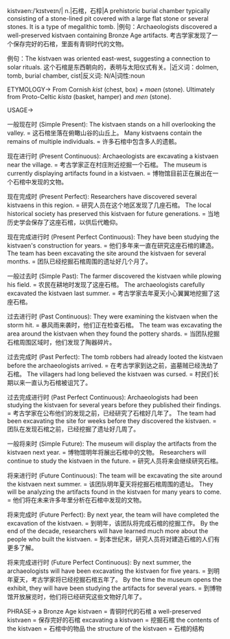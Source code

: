 kistvaen:/ˈkɪstveɪn/| n.|石棺，石椁|A prehistoric burial chamber typically consisting of a stone-lined pit covered with a large flat stone or several stones.  It is a type of megalithic tomb. |例句：Archaeologists discovered a well-preserved kistvaen containing Bronze Age artifacts. 考古学家发现了一个保存完好的石棺，里面有青铜时代的文物。

例句：The kistvaen was oriented east-west, suggesting a connection to solar rituals.  这个石棺是东西朝向的，表明与太阳仪式有关。|近义词：dolmen, tomb, burial chamber, cist|反义词: N/A|词性:noun


ETYMOLOGY->
From Cornish *kist* (chest, box) + *maen* (stone). Ultimately from Proto-Celtic *kista* (basket, hamper) and *men* (stone).


USAGE->

一般现在时 (Simple Present):
The kistvaen stands on a hill overlooking the valley. =  这石棺坐落在俯瞰山谷的山丘上。
Many kistvaens contain the remains of multiple individuals. = 许多石棺中包含多人的遗骸。

现在进行时 (Present Continuous):
Archaeologists are excavating a kistvaen near the village. = 考古学家正在村庄附近挖掘一个石棺。
The museum is currently displaying artifacts found in a kistvaen. = 博物馆目前正在展出在一个石棺中发现的文物。

现在完成时 (Present Perfect):
Researchers have discovered several kistvaens in this region. = 研究人员在这个地区发现了几座石棺。
The local historical society has preserved this kistvaen for future generations. = 当地历史学会保存了这座石棺，以供后代瞻仰。

现在完成进行时 (Present Perfect Continuous):
They have been studying the kistvaen's construction for years. = 他们多年来一直在研究这座石棺的建造。
The team has been excavating the site around the kistvaen for several months. = 团队已经挖掘石棺周围的遗址好几个月了。

一般过去时 (Simple Past):
The farmer discovered the kistvaen while plowing his field. = 农民在耕地时发现了这座石棺。
The archaeologists carefully excavated the kistvaen last summer. = 考古学家去年夏天小心翼翼地挖掘了这座石棺。

过去进行时 (Past Continuous):
They were examining the kistvaen when the storm hit. = 暴风雨来袭时，他们正在检查石棺。
The team was excavating the area around the kistvaen when they found the pottery shards. = 当团队挖掘石棺周围区域时，他们发现了陶器碎片。

过去完成时 (Past Perfect):
The tomb robbers had already looted the kistvaen before the archaeologists arrived. = 在考古学家到达之前，盗墓贼已经洗劫了石棺。
The villagers had long believed the kistvaen was cursed. = 村民们长期以来一直认为石棺被诅咒了。

过去完成进行时 (Past Perfect Continuous):
Archaeologists had been studying the kistvaen for several years before they published their findings.  = 考古学家在公布他们的发现之前，已经研究了石棺好几年了。
The team had been excavating the site for weeks before they discovered the kistvaen. = 团队在发现石棺之前，已经挖掘了遗址好几周了。

一般将来时 (Simple Future):
The museum will display the artifacts from the kistvaen next year. = 博物馆明年将展出石棺中的文物。
Researchers will continue to study the kistvaen in the future. = 研究人员将来会继续研究石棺。

将来进行时 (Future Continuous):
The team will be excavating the site around the kistvaen next summer. = 该团队明年夏天将挖掘石棺周围的遗址。
They will be analyzing the artifacts found in the kistvaen for many years to come. = 他们将在未来许多年里分析在石棺中发现的文物。

将来完成时 (Future Perfect):
By next year, the team will have completed the excavation of the kistvaen. = 到明年，该团队将完成石棺的挖掘工作。
By the end of the decade, researchers will have learned much more about the people who built the kistvaen. = 到本世纪末，研究人员将对建造石棺的人们有更多了解。

将来完成进行时 (Future Perfect Continuous):
By next summer, the archaeologists will have been excavating the kistvaen for five years. = 到明年夏天，考古学家将已经挖掘石棺五年了。
By the time the museum opens the exhibit, they will have been studying the artifacts for several years. = 到博物馆开放展览时，他们将已经研究这些文物好几年了。


PHRASE->
a Bronze Age kistvaen = 青铜时代的石棺
a well-preserved kistvaen = 保存完好的石棺
excavating a kistvaen = 挖掘石棺
the contents of the kistvaen = 石棺中的物品
the structure of the kistvaen = 石棺的结构

